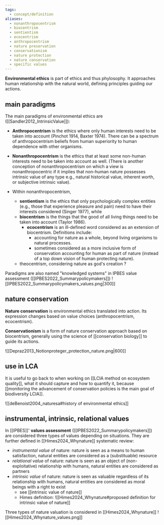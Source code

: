 ```yaml
---
tags:
  - concept/definition
aliases:
  - nonanthropocentrism
  - biocentrism
  - sentientism
  - ecocentrism
  - anthropocentrism
  - nature preservation
  - conservationism
  - nature protection
  - nature conservation
  - specific values
---
```

**Environmental ethics** is part of ethics and thus phylosophy. It approaches human relationship with the natural world, defining principles guiding our actions.
## main paradigms
The main paradigms of environmental ethics are ([[Sandler2012_IntrinsicValue]]):
- **Anthropocentrism** is the ethics where only human interests need to be taken into account (Pinchot 1914, Baxter 1974). There can be a spectrum of anthropocentrism beliefs from human superiority to human dependence with other organisms.
- **Nonanthropocentrism** is the ethics that at least some non-human interests need to be taken into account as well. (There is another conception of nonanthropocentrism on which a view is nonanthropocentric if it implies that non-human nature possesses intrinsic value of any type e.g., natural historical value, inherent worth, or subjective intrinsic value).

- Within nonanthropocentrism, 
	- **sentientism** is the ethics that only psychologically complex entities (e.g., those that experience pleasure and pain) need to have their interests considered (Singer 1977), while
	- **biocentrism** is the things that the good of all living things need to be taken into account (Taylor 1986).
		- **ecocentrism** is an ill-defined word considered as an extension of biocentrism. Definitions include:
			- accounting for nature as a whole, beyond living organisms to natural processes.
			- sometimes considered as a more inclusive form of conservation accounting for human as part of nature (instead of a top down vision of human protecting nature).
	- theocentrism, considering nature as god's creation ?

Paradigms are also named "knowledged systems" in IPBES value assessment ([[IPBES2022_Summarypolicymakers]])
![[IPBES2022_Summarypolicymakers_values.png|300]]

## nature conservation
**Nature conservation** is environmental ethics translated into action. Its expression changes based on value choices (anthropocentrism, ecocentrism).

**Conservationism** is a form of nature conservation approach based on biocentrism, generally using the science of [[conservation biology]] to guide its actions.

![[Depraz2013_Notionproteger_protection_nature.png|600]]

## use in LCA
It is useful to go back to when working on [[LCIA method on ecosystem quality]], what it should capture and how to quantify it, because [[monitoring the advancement of conservation policies is the main goal of biodiversity LCIA]].

![[deBenoist2004_naturesa#history of environmental ethics]]
## instrumental, intrinsic, relational values
In [[IPBES]]' **values assessment** ([[IPBES2022_Summarypolicymakers]]) are considered three types of values depending on situations. They are further defined in [[Himes2024_Whynature]] systematic review:
- *instrumental value* of nature: nature is seen as a means to human satisfaction, natural entities are considered as a (substituable) resource 
- *relational value* of nature: nature is seen as an object of (non-exploitative) relationship with humans, natural entities are considered as partners
- *intrinsic value* of nature: nature is seen as valuable regardless of its relationship with humans, natural entities are considered as moral beings with a right to exist
	- see [[intrinsic value of nature]]
	- Himes definition: ![[Himes2024_Whynature#proposed definition for intrinsic value of nature]]

Three types of nature valuation is considered in [[Himes2024_Whynature]]
![[Himes2024_Whynature_values.png]]